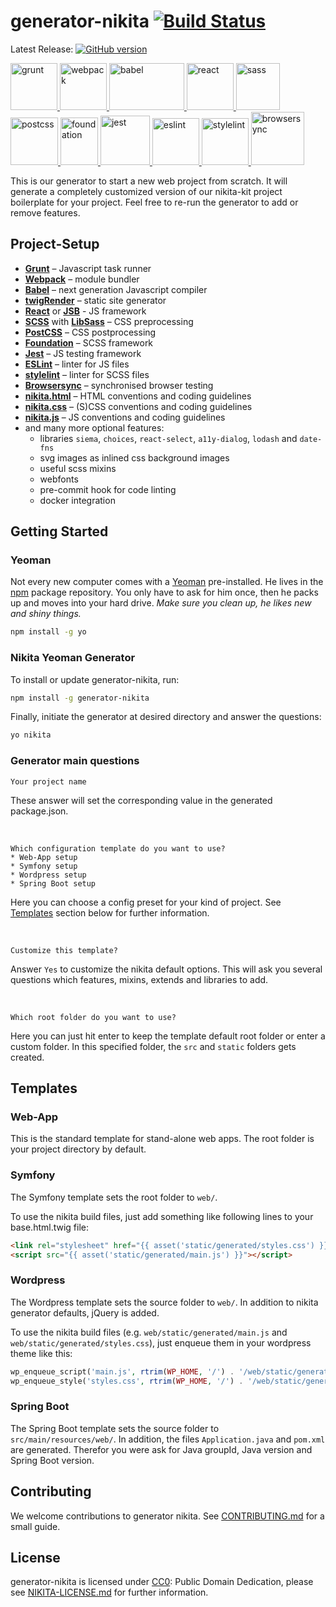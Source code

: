 # generator-nikita [![Build Status](https://secure.travis-ci.org/nikita-kit/generator-nikita.png?branch=master)](https://travis-ci.org/nikita-kit/generator-nikita)

Latest Release: [![GitHub version](https://badge.fury.io/gh/nikita-kit%2Fgenerator-nikita.png)](https://github.com/nikita-kit/generator-nikita/releases)

<a href="http://gruntjs.com/">
    <img height="75" src="https://cdn.rawgit.com/nikita-kit/generator-nikita/master/img/grunt.svg" alt="grunt">
</a>
<a href="https://webpack.js.org/">
    <img height="75" src="https://cdn.rawgit.com/nikita-kit/generator-nikita/master/img/webpack.svg" alt="webpack">
</a>
<a href="https://babeljs.io/">
    <img height="75" width="120" src="https://cdn.rawgit.com/nikita-kit/generator-nikita/master/img/babel.svg" alt="babel">
</a>
<a href="https://reactjs.org/">
    <img height="75" src="https://cdn.rawgit.com/nikita-kit/generator-nikita/master/img/react.svg" alt="react">
</a>
<a href="https://github.com/sass/node-sass">
    <img height="75" width="70" src="https://cdn.rawgit.com/nikita-kit/generator-nikita/master/img/node-sass.svg" alt="sass">
</a>
<a href="http://postcss.org/">
    <img height="76" src="https://cdn.rawgit.com/nikita-kit/generator-nikita/master/img/postcss.svg" alt="postcss">
</a>
<a href="https://foundation.zurb.com/sites.html">
    <img height="76" width="60" src="https://cdn.rawgit.com/nikita-kit/generator-nikita/master/img/foundation.svg" alt="foundation">
</a>
<a href="https://facebook.github.io/jest/">
    <img height="79" src="https://cdn.rawgit.com/nikita-kit/generator-nikita/master/img/jest.svg" alt="jest">
</a>
<a href="http://eslint.org/">
    <img height="75" src="https://cdn.rawgit.com/nikita-kit/generator-nikita/master/img/eslint.svg" alt="eslint">
</a>
<a href="https://stylelint.io/">
    <img height="75" src="https://cdn.rawgit.com/nikita-kit/generator-nikita/master/img/stylelint.svg" alt="stylelint">
</a>
<a href="https://browsersync.io/">
    <img height="85" src="https://cdn.rawgit.com/nikita-kit/generator-nikita/master/img/browsersync.svg" alt="browsersync">
</a>


This is our generator to start a new web project from scratch.
It will generate a completely customized version of our nikita-kit project boilerplate for your project.
Feel free to re-run the generator to add or remove features.


## Project-Setup

- [__Grunt__](http://gruntjs.com/) – Javascript task runner
- [__Webpack__](https://webpack.js.org/) – module bundler
- [__Babel__](https://babeljs.io/) – next generation Javascript compiler
- [__twigRender__](https://github.com/stefanullinger/grunt-twig-render) – static site generator
- [__React__](https://reactjs.org/) or [__JSB__](https://github.com/DracoBlue/jsb/) - JS framework
- [__SCSS__](http://sass-lang.com/) with [__LibSass__](http://libsass.org/) – CSS preprocessing
- [__PostCSS__](http://postcss.org/) – CSS postprocessing
- [__Foundation__](https://foundation.zurb.com/sites.html) – SCSS framework
- [__Jest__](https://facebook.github.io/jest/) – JS testing framework
- [__ESLint__](http://eslint.org/) – linter for JS files
- [__stylelint__](https://stylelint.io/) – linter for SCSS files
- [__Browsersync__](https://browsersync.io/) – synchronised browser testing
- [__nikita.html__](https://github.com/nikita-kit/nikita-html) – HTML conventions and coding guidelines
- [__nikita.css__](https://github.com/nikita-kit/nikita-css) – (S)CSS conventions and coding guidelines
- [__nikita.js__](https://github.com/nikita-kit/nikita-js) – JS conventions and coding guidelines
- and many more optional features:
  - libraries `siema`, `choices`, `react-select`, `a11y-dialog`, `lodash` and `date-fns`
  - svg images as inlined css background images
  - useful scss mixins
  - webfonts
  - pre-commit hook for code linting
  - docker integration


## Getting Started

### Yeoman

Not every new computer comes with a [Yeoman](http://yeoman.io/) pre-installed. He lives in the [npm](https://npmjs.org) package repository. You only have to ask for him once, then he packs up and moves into your hard drive. *Make sure you clean up, he likes new and shiny things.*

```bash
npm install -g yo
```

### Nikita Yeoman Generator

To install or update generator-nikita, run:

```bash
npm install -g generator-nikita
```

Finally, initiate the generator at desired directory and answer the questions:

```bash
yo nikita
```

### Generator main questions

```
Your project name
```

These answer will set the corresponding value in the generated package.json.

&nbsp;

```
Which configuration template do you want to use?
* Web-App setup
* Symfony setup
* Wordpress setup
* Spring Boot setup
```

Here you can choose a config preset for your kind of project.
See [Templates](#templates) section below for further information.

&nbsp;

```
Customize this template?
```

Answer `Yes` to customize the nikita default options.
This will ask you several questions which features, mixins, extends and libraries to add.

&nbsp;

```
Which root folder do you want to use?
```

Here you can just hit enter to keep the template default root folder or enter a custom folder.
In this specified folder, the `src` and `static` folders gets created.


## Templates

### Web-App

This is the standard template for stand-alone web apps. The root folder is your project directory by default.


### Symfony

The Symfony template sets the root folder to `web/`.

To use the nikita build files, just add something like following lines to your base.html.twig file:
```html
<link rel="stylesheet" href="{{ asset('static/generated/styles.css') }}" />
<script src="{{ asset('static/generated/main.js') }}"></script>
```

### Wordpress

The Wordpress template sets the source folder to `web/`.
In addition to nikita generator defaults, jQuery is added.

To use the nikita build files (e.g. `web/static/generated/main.js` and `web/static/generated/styles.css`), just enqueue them in your wordpress theme like this:
```php
wp_enqueue_script('main.js', rtrim(WP_HOME, '/') . '/web/static/generated/main.js', array(), '1.0', false);
wp_enqueue_style('styles.css', rtrim(WP_HOME, '/') . '/web/static/generated/styles.css', array(), '1.0', 'all');
```

### Spring Boot

The Spring Boot template sets the source folder to `src/main/resources/web/`.
In addition, the files `Application.java` and `pom.xml` are generated.
Therefor you were ask for Java groupId, Java version and Spring Boot version.


## Contributing

We welcome contributions to generator nikita. See [CONTRIBUTING.md](CONTRIBUTING.md) for a small guide.


## License

generator-nikita is licensed under [CC0](http://creativecommons.org/publicdomain/zero/1.0/): Public Domain Dedication, please see
[NIKITA-LICENSE.md](NIKITA-LICENSE.md) for further information.
